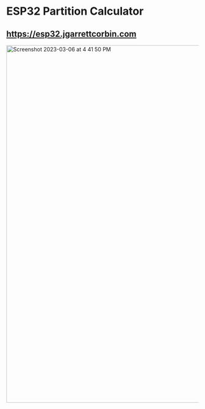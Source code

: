 # ESP32 Partition Calculator

## https://esp32.jgarrettcorbin.com

<img width="934" alt="Screenshot 2023-03-06 at 4 41 50 PM" src="https://user-images.githubusercontent.com/1414728/223289450-2a337847-6ee1-49b0-a429-b099d8133109.png">
